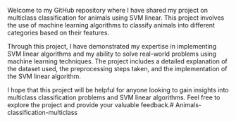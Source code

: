 Welcome to my GitHub repository where I have shared my project on multiclass classification for animals using SVM linear. This project involves the use of machine learning algorithms to classify animals into different categories based on their features.

Through this project, I have demonstrated my expertise in implementing SVM linear algorithms and my ability to solve real-world problems using machine learning techniques. The project includes a detailed explanation of the dataset used, the preprocessing steps taken, and the implementation of the SVM linear algorithm.

I hope that this project will be helpful for anyone looking to gain insights into multiclass classification problems and SVM linear algorithms. Feel free to explore the project and provide your valuable feedback.# Animals-classification-multiclass
